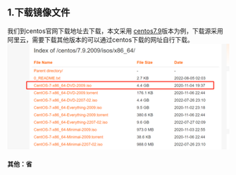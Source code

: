 ## 1.下载镜像文件
我们到centos官网下载地址去下载，本文采用 [centos7.9](https://mirrors.aliyun.com/centos/7.9.2009/isos/x86_64/)版本为例，下载源采用阿里云，需要下载其他版本的可以通过centos下载的网址自行下载。
![下载镜像文件](../img/hyper/1.jpg)
#### 其他：省